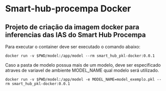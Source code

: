 # Smart-hub-procempa Docker

## Projeto de criação da imagem docker para inferencias das IAS do Smart Hub Procempa
 
 Para executar o container deve ser executado o comando abaixo:

`docker run -v $PWD/model:/app/model --rm smart_hub_pkl-docker:0.0.1`

Caso a pasta de modelo possua mais de um modelo, deve ser especificado atraves de variavel de ambiente MODEL_NAME qual modelo será utilizado.

`docker run -v $PWD/model:/app/model -e MODEL_NAME=model_exemplo.pkl --rm smart_hub_pkl-docker:0.0.1`
